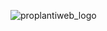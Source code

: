 ![proplantiweb_logo](https://github.com/Masterplanti-Suporte/Documentacao/assets/66273012/995dd0c5-5458-46d4-ab5c-88bbad856e0d)
